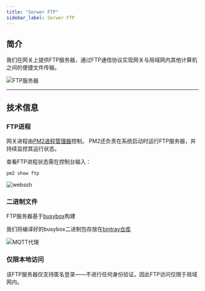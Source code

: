 ```yaml
---
title: "Serwer FTP"
sidebar_label: Serwer FTP
---
```


## 简介

我们在网关上提供FTP服务器，通过FTP通信协议实现网关与局域网内其他计算机之间的便捷文件传输。

![FTP服务器](/img/en/bramka/ftp_server.png)

-----------------------------------------------------

## 技术信息

### FTP进程

网关进程由[PM2进程管理器](http://pm2.keymetrics.io/)控制。
PM2还负责在系统启动时运行FTP服务器，并持续监控其运行状态。

查看FTP进程状态需在控制台输入：

```
pm2 show ftp
```

![webssh](/img/en/bramka/pm2_ftp.png)

### 二进制文件

FTP服务器基于[busybox](https://busybox.net/)构建

我们将编译好的busybox二进制包存放在[bintray仓库](https://bintray.com/sviete/ais/ttyd)

![MQTT代理](/img/en/bramka/busybox_binary.png)

### 仅限本地访问

该FTP服务器仅支持匿名登录——不进行任何身份验证。因此FTP访问仅限于局域网内。